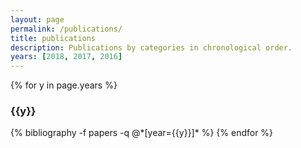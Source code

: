 ```yaml
---
layout: page
permalink: /publications/
title: publications
description: Publications by categories in chronological order. 
years: [2018, 2017, 2016]
---
```


{% for y in page.years %}
  <h3 class="year">{{y}}</h3>
  {% bibliography -f papers -q @*[year={{y}}]* %}
{% endfor %}